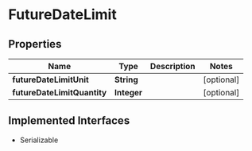 

# FutureDateLimit


## Properties

| Name | Type | Description | Notes |
|------------ | ------------- | ------------- | -------------|
|**futureDateLimitUnit** | **String** |  |  [optional] |
|**futureDateLimitQuantity** | **Integer** |  |  [optional] |


## Implemented Interfaces

* Serializable


